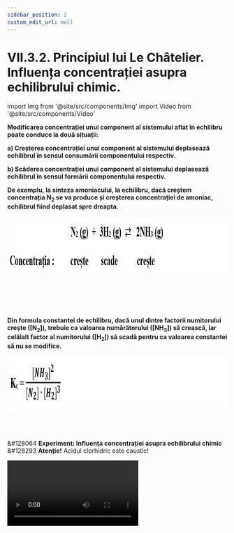 ```yaml
---
sidebar_position: 2
custom_edit_url: null
---
```


# VII.3.2. Principiul lui Le Châtelier. Influența concentrației asupra echilibrului chimic.





import Img from '@site/src/components/Img'
import Video from '@site/src/components/Video'



<div class="alert alert--primary" role="alert">



**Modificarea concentrației unui component al sistemului aflat în echilibru poate conduce la două situații:**

**a) Creșterea concentrației unui component al sistemului deplasează echilibrul în sensul consumării componentului respectiv.**

**b) Scăderea concentrației unui component al sistemului deplasează echilibrul în sensul formării componentului respectiv.**


**De exemplu, la sinteza amoniacului, la echilibru, dacă creștem concentrația N<sub>2</sub> se va produce și creșterea concentrației de amoniac, echilibrul fiind deplasat spre dreapta.** 


<Img className="img-responsive4" src="chimie/clasa9/capitolul7/VII-3-2-principiul-lui-le-chatelier-influenta-concentratiei-asupra-echilibrului-chimic-poza1-influenta-concentratiei-unui-component.png" width="1000" height="131" lazy={false} />


<br></br>
<br></br>


**Din formula constantei de echilibru, dacă unul dintre factorii numitorului crește ([N<sub>2</sub>]), trebuie ca valoarea numărătorului ([NH<sub>3</sub>]) să crească, iar celălalt factor al numitorului ([H<sub>2</sub>]) să scadă pentru ca valoarea constantei să nu se modifice.**



<Img className="img-responsive4" src="chimie/clasa9/capitolul7/VII-3-2-principiul-lui-le-chatelier-influenta-concentratiei-asupra-echilibrului-chimic-poza1bis-formula-constantei-de-echilibru.png" width="1000" height="127" lazy={false} />



</div>


<br></br>


<div class="alert alert--success" role="alert">

&#128064 **Experiment: Influența concentrației asupra echilibrului chimic**   
&#128293 **Atenție!** Acidul clorhidric este caustic! 


<Video src="https://www.youtube.com/embed/rv1ejHoxOqo" />


**Materiale necesare:**   
3 pahare Berzelius, soluții de diferite concentrații de tiosulfat de sodiu, acid clorhidric diluat, ceas cu cronometru.


<br></br>


**Mod de lucru:**   
- În cele trei pahare identice toarnă 10 mL de soluții de diferite concentrații de tiosulfat de sodiu.   
- Adaugă în fiecare pahar 5 mL de acid clorhidric diluat și măsoară timpul de apariție a colorației galbene, fenomen care indică apariția precipitatului de sulf.    
- Ce observi?
  > Timpul de apariție a colorației galbene datorată precipitării sulfului depinde de concentrația soluției de tiosulfat de sodiu. Cu cât soluția este mai concentrată, cu atât timpul este mai scurt.
  > Viteza reacției directe crește odată cu creșterea concentrației unui reactant.

<br></br>

**Concluzia experimentului:**   
Tiosulfatul de sodiu (Na<sub>2</sub>S<sub>2</sub>O<sub>3</sub>) cu acidul clorhidric formează acid tiosulfuric (H<sub>2</sub>S<sub>2</sub>O<sub>3</sub>) și clorură de sodiu (NaCl).    
Na<sub>2</sub>S<sub>2</sub>O<sub>3</sub> + HCl → H<sub>2</sub>S<sub>2</sub>O<sub>3</sub> + 2NaCl

Acidul tiosulfuric (H<sub>2</sub>S<sub>2</sub>O<sub>3</sub>) se descompune imediat în apă, dioxid de sulf și sulf coloidal.    
H<sub>2</sub>S<sub>2</sub>O<sub>3</sub> → H<sub>2</sub>O + SO<sub>2</sub> + S ↓

Sulful coloidal se transformă într-un precipitat de sulf, suspensie galbenă. Acest fenomen fizic de aglomerare și precipitare a sulfului crește odată cu creșterea concentrației de tiosulfat de sodiu din soluția inițială.



</div>



